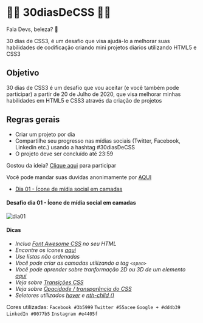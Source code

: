 # 🚀🚀 30diasDeCSS 🚀🚀
 
 Fala Devs, beleza? 🖖

 30 dias de CSS3, é um desafio que visa ajudá-lo a melhorar suas habilidades de codificação criando mini projetos diarios utilizando HTML5 e CSS3 

 ## Objetivo

30 dias de CSS3 é um desafio que vou aceitar (e você também pode participar) a partir de 20 de Julho de 2020, que visa melhorar minhas habilidades em HTML5 e CSS3 através da criação de projetos 

## Regras gerais

* Criar um projeto por dia
* Compartilhe seu progresso nas mídias sociais (Twitter, Facebook, Linkedin etc.) usando a hashtag #30diasDeCSS
* O projeto deve ser concluído até 23:59



Gostou da ideia? 
[Clique aqui](https://github.com/MilenaCarecho/30diasDeCSS/issues/1) para participar 


Você pode mandar suas duvidas anonimamente por [AQUI](https://forms.gle/W3D7wveJAJZ1dDv2A) 


* [Dia 01 - Ícone de mídia social em camadas](#id01)


####  Desafio dia 01 - Ícone de mídia social em camadas <a name="id01"></a>
![dia01](https://user-images.githubusercontent.com/37448340/87863730-bdeb0580-c934-11ea-84d4-d85ec4539183.gif)


#### Dicas

* *Inclua [Font Awesome CSS](https://www.bootstrapcdn.com/fontawesome/) no seu HTML*
* *Encontre os icones [aqui](https://fontawesome.com/v4.7.0/icons/)*
* *Use listas não ordenadas*
* *Você pode criar as camadas utilizando a tag `<span>`*
* *Você pode aprender sobre tranformação 2D ou 3D de um elemento [aqui](https://www.w3schools.com/cssref/css3_pr_transform.asp)*
* *Veja sobre [Transições CSS](https://www.w3schools.com/css/css3_transitions.asp)*
* *Veja sobre [Opacidade / transparência do CSS](https://www.w3schools.com/css/css_image_transparency.asp)*
* *Seletores utilizados [hover](https://www.w3schools.com/cssref/sel_hover.asp) e [nth-child ()](https://www.w3schools.com/cssref/sel_nth-child.asp)*

Cores utilizadas: 
`Facebook #3b5999`
`Twitter #55acee`
`Google + #dd4b39`
`LinkedIn #0077b5`
`Instagram #e4405f`
